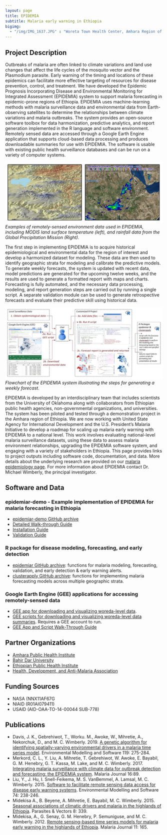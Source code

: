 ```yaml
---
layout: page
title: EPIDEMIA
subtitle: Malaria early warning in Ethiopia
bigimg: 
  - "/img/IMG_1637.JPG" : "Woreta Town Health Center, Amhara Region of Ethiopia"
---
```


## Project Description

Outbreaks of malaria are often linked to climate variations and land use changes that affect the life cycles of the mosquito vector and the Plasmodium parasite. Early warning of the timing and locations of these epidemics can facilitate more effective targeting of resources for disease prevention, control, and treatment. We have developed the Epidemic Prognosis Incorporating Disease and Environmental Monitoring for Integrated Assessment (EPIDEMIA) system to support malaria forecasting in epidemic-prone regions of Ethiopia. EPIDEMIA uses machine-learning methods with malaria surveillance data and environmental data from Earth-observing satellites to determine the relationships between climate variations and malaria outbreaks. The system provides an open-source software toolbox for data harmonization, predictive analytics, and report generation implemented in the R language and software environment. Remotely sensed data are accessed through a Google Earth Engine application that supports cloud-based data processing and produces downloadable summaries for use with EPIDEMIA. The software is usable with existing public health surveillance databases and can be run on a variety of computer systems. 

![EPIDEMIA environmental data](/img/Ethiopia_RS_25SEP2020.JPG)<br/>
*Examples of remotely-sensed environment data used in EPIDEMIA, including MODIS land surface temperature (left), and rainfall data from the Global Precipitation Mission (Right).*

The first step in implementing EPIDEMIA is to acquire historical epidemiological and environmental data for the region of interest and develop a harmonized dataset for modeling. These data are then used to identify geographic strata for modeling and calibrate the predictive models. To generate weekly forecasts, the system is updated with recent data, model predictions are generated for the upcoming twelve weeks, and the results are used to generate a formatted report with maps and charts. Forecasting is fully automated, and the necessary data processing, modeling, and report generation steps are carried out by running a single script. A separate validation module can be used to generate retrospective forecasts and evaluate their predictive skill using historical data.

![EPIDEMIA forecast graph](/img/EPIDEMIA_diagram_25SEP2020.JPG)<br/>
*Flowchart of the EPIDEMIA system illustrating the steps for generating a weekly forecast.*

EPIDEMIA is developed by an interdisciplinary team that includes scientists from the University of Oklahoma along with collaborators from Ethiopian public health agencies, non-governmental organizations, and universities. The system has been piloted and tested through a demonstration project in the Amhara region of Ethiopia. We are now working with United State Agency for International Development and the U.S. President’s Malaria Initiative to develop a roadmap for scaling up malaria early warning with EPIDEMIA to a national level. This work involves evaluating national-level malaria surveillance datasets, using these data to assess malaria environment relationships, upgrading the EPIDEMIA software system, and engaging with a variety of stakeholders in Ethiopia. This page provides links to project outputs including software code, documentation, and data. More details about the underlying research are provided on our [malaria epidemiology page](https://github.com/EcoGRAPH/ecograph.github.io/blob/master/malaria.md). For more information about EPIDEMIA contact Dr. Michael Wimberly, the principal investigator.

## Software and Data

### epidemiar-demo - Example implementation of EPIDEMIA for malaria forecasting in Ethiopia
* [epidemiar-demo GitHub archive](https://github.com/EcoGRAPH/epidemiar-demo)
* [Detailed Walk-through Guide](https://github.com/EcoGRAPH/epidemiar-demo/blob/master/documentation/epidemiar-demo_EPIDEMIA_walkthrough.pdf)
* [Installation Guide](https://github.com/EcoGRAPH/epidemiar-demo/blob/master/documentation/epidemiar-demo_installation_guide.pdf)
* [Validation Guide](https://github.com/EcoGRAPH/epidemiar-demo/blob/master/documentation/epidemiar-demo_validation_guide.pdf)

### R package for disease modeling, forecasting, and early detection
* [epidemiar GitHub archive](https://github.com/EcoGRAPH/epidemiar): functions for malaria modeling, forecasting, validation, and early detection & early warning alerts.
* [clusterapply GitHub archive](https://github.com/EcoGRAPH/clusterapply): functions for implementing malaria forecasting models across multiple geographic strata.

### Google Earth Engine (GEE) applications for accessing remotely-sensed data
* [GEE app for downloading and visualizing woreda-level data](https://dawneko.users.earthengine.app/view/epidemiar-ethiopia-demo). 
* [GEE scripts for downloading and visualizing woreda-level data summaries](https://code.earthengine.google.com/d53a6c47f3fe638d469955404273c568). Requires a GEE account to run.
* [GEE App and Script Walk-Through Guide](https://github.com/EcoGRAPH/ecograph.github.io/blob/master/docs/GEE_app_ce_walkthrough_20200901.pdf)

## Partner Organizations
* [Amhara Public Health Institute](https://www.facebook.com/HealthofInstitute/)
* [Bahir Dar University](http://www.bdu.edu.et/)
* [Ethiopian Public Health Institute](https://www.ephi.gov.et/)
* [Health, Development, and Anti-Malaria Association](http://www.hdama.org/)

## Funding Sources
* NASA (NNX11AF67G
* NIAID (R01AI079411)
* USAID (AID-OAA-TO-14-00044 SUB-778)

## Publications
* Davis, J. K., Gebrehiwot, T., Worku. M., Awoke, W., Mihretie, A., Nekorchuk, D., and M. C. Wimberly. 2019. [A genetic algorithm for identifying spatially-varying environmental drivers in a malaria time series model](https://www.sciencedirect.com/science/article/pii/S136481521930129X?via%3Dihub). Environmental Modelling and Software 119: 275-284.
* Merkord, C. L., Y. Liu, A. Mihretie, T. Gebrehiwot, W. Awoke, E. Bayabil, G. M. Henebry, G. T. Kassa, M. Lake, and M. C. Wimberly. 2017. [Integrating malaria surveillance with climate data for outbreak detection and forecasting: the EPIDEMIA system](https://malariajournal.biomedcentral.com/articles/10.1186/s12936-017-1735-x). Malaria Journal 16:89.
* Liu, Y., J. Hu, I. Snell-Feikema, M. S. VanBemmel, A. Lamsal, M. C. Wimberly. 2015. [Software to facilitate remote sensing data access for disease early warning systems](https://www.sciencedirect.com/science/article/pii/S1364815215300116). Environmental Modelling and Software 74: 238-246. 
* Midekisa A., B. Beyene, A. Mihretie, E. Bayabil, M. C. Wimberly. 2015. [Seasonal associations of climatic drivers and malaria in the highlands of Ethiopia](https://parasitesandvectors.biomedcentral.com/articles/10.1186/s13071-015-0954-7). Parasites & Vectors 8: 339. 
* Midekisa, A., G. Senay, G. M. Henebry, P. Semuniguse, and M. C. Wimberly. 2012. [Remote sensing-based time series models for malaria early warning in the highlands of Ethiopia](https://malariajournal.biomedcentral.com/articles/10.1186/1475-2875-11-165). Malaria Journal 11: 165.
